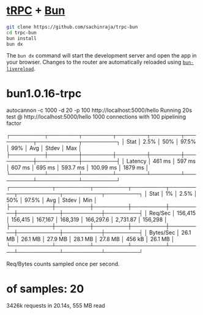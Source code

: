 # [tRPC](https://trpc.io/) + [Bun](https://bun.sh/)

```sh
git clone https://github.com/sachinraja/trpc-bun
cd trpc-bun
bun install
bun dx
```

The `bun dx` command will start the development server and open the app in your browser. Changes to the router are automatically reloaded using [`bun-livereload`](https://github.com/Jarred-Sumner/bun-livereload).

# bun1.0.16-trpc
autocannon -c 1000 -d 20 -p 100 http://localhost:5000/hello
Running 20s test @ http://localhost:5000/hello
1000 connections with 100 pipelining factor


┌─────────┬────────┬────────┬────────┬────────┬──────────┬───────────┬─────────┐
│ Stat    │ 2.5%   │ 50%    │ 97.5%  │ 99%    │ Avg      │ Stdev     │ Max     │
├─────────┼────────┼────────┼────────┼────────┼──────────┼───────────┼─────────┤
│ Latency │ 461 ms │ 597 ms │ 607 ms │ 695 ms │ 593.7 ms │ 100.99 ms │ 1879 ms │
└─────────┴────────┴────────┴────────┴────────┴──────────┴───────────┴─────────┘
┌───────────┬─────────┬─────────┬─────────┬─────────┬───────────┬──────────┬─────────┐
│ Stat      │ 1%      │ 2.5%    │ 50%     │ 97.5%   │ Avg       │ Stdev    │ Min     │
├───────────┼─────────┼─────────┼─────────┼─────────┼───────────┼──────────┼─────────┤
│ Req/Sec   │ 156,415 │ 156,415 │ 167,167 │ 168,319 │ 166,297.6 │ 2,731.87 │ 156,298 │
├───────────┼─────────┼─────────┼─────────┼─────────┼───────────┼──────────┼─────────┤
│ Bytes/Sec │ 26.1 MB │ 26.1 MB │ 27.9 MB │ 28.1 MB │ 27.8 MB   │ 456 kB   │ 26.1 MB │
└───────────┴─────────┴─────────┴─────────┴─────────┴───────────┴──────────┴─────────┘

Req/Bytes counts sampled once per second.
# of samples: 20

3426k requests in 20.14s, 555 MB read